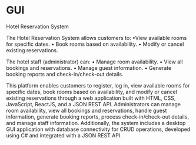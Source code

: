 # GUI
Hotel  Reservation System

The Hotel Reservation System allows customers to:
•View available rooms for specific dates.
•	Book rooms based on availability.
•	Modify or cancel existing reservations.

The hotel staff (administrator) can:
•	Manage room availability.
•	View all bookings and reservations.
•	Manage guest information.
•	Generate booking reports and check-in/check-out details.

This platform enables customers to register, log in, view available rooms for specific dates, book rooms based on availability, and modify or cancel existing reservations through a web application built with HTML, CSS, JavaScript, ReactJS, and a JSON REST API. Administrators can manage room availability, view all bookings and reservations, handle guest information, generate booking reports, process check-in/check-out details, and manage staff information. Additionally, the system includes a desktop GUI application with database connectivity for CRUD operations, developed using C# and integrated with a JSON REST API.
